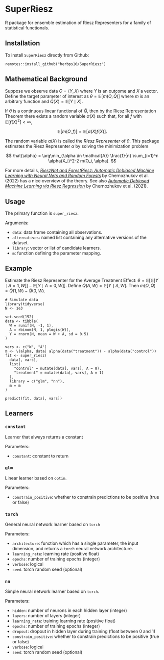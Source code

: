 # SuperRiesz
R package for ensemble estimation of Riesz Representers for a family of statistical functionals.

## Installation
To install `SuperRiesz` directly from Github:
```
remotes::install_github("herbps10/SuperRiesz")
```

## Mathematical Background
Suppose we observe data $O = (Y, X)$ where $Y$ is an outcome and $X$ a vector. Define the target parameter of interest as $\theta = \mathbb{E}[m(O, \bar{Q})]$ where $m$ is an arbitrary function and $\bar{Q}(X) = \mathbb{E}[Y \mid X]$. 

If $\theta$ is a continuous linear functional of $\bar{Q}$, then by the Riesz Representation Theorem there exists a random variable $\alpha(X)$ such that, for all $f$ with $\mathbb{E}[f(X)^2] < \infty$,

$$
\mathbb{E}[m(O, f)] = \mathbb{E}[\alpha(X) f(X)].
$$

The random variable $\alpha(X)$ is called the _Riesz Representer_ of $\theta$. This package estimates the Riesz Representer $\alpha$ by solving the minimization problem

$$
\hat{\alpha} = \arg\min_{\alpha \in \mathcal{A}} \frac{1}{n} \sum_{i=1}^n \alpha(X_i)^2-2 m(O_i, \alpha).
$$

For more details, [_RieszNet and ForestRiesz: Automatic Debiased Machine Learning with Neural Nets and Random Forests_](https://proceedings.mlr.press/v162/chernozhukov22a/chernozhukov22a.pdf) by Chernozhukov et al. (2022) has a nice overview of the theory. See also [_Automatic Debiased Machine Learning via Riesz Regression_](https://arxiv.org/abs/2104.14737) by Chernozhukov et al. (2021).

## Usage
The primary function is `super_riesz`. 

Arguments:
- `data`: data frame containing all observations.
- `alternatives`: named list containing any alternative versions of the dataset. 
- `library`: vector or list of candidate learners.
- `m`: function defining the parameter mapping.

## Example
Estimate the Riesz Representer for the Average Treatment Effect: $\theta = \mathbb{E}[\mathbb{E}[Y \mid A = 1, W]] - \mathbb{E}[Y \mid A = 0, W]]$. Define $\bar{Q}(A, W) = \mathbb{E}[Y \mid A, W]$. Then $m(O, \bar{Q}) = \bar{Q}(1, W) - \bar{Q}(0, W)$.  
```
# Simulate data
library(tidyverse)
N <- 1e3

set.seed(152)
data <- tibble(
  W = runif(N, -1, 1),
  A = rbinom(N, 1, plogis(W)),
  Y = rnorm(N, mean = W + A, sd = 0.5)
)

vars <- c("W", "A")
m <- \(alpha, data) alpha(data("treatment")) - alpha(data("control"))
fit <- super_riesz(
  data[, vars], 
  list(
    "control" = mutate(data[, vars], A = 0),
    "treatment" = mutate(data[, vars], A = 1)
  ),
  library = c("glm", "nn"), 
  m = m
)

predict(fit, data[, vars])

```


## Learners

### `constant`
Learner that always returns a constant

Parameters:
- `constant`: constant to return

### `glm`
Linear learner based on `optim`. 

Parameters:
- `constrain_positive`: whether to constrain predictions to be positive (true or false)

### `torch`
General neural network learner based on `torch`

Parameters:
- `architecture`: function which has a single parameter, the input dimension, and returns a `torch` neural network architecture.
- `learning_rate`: learning rate (positive float)
- `epochs`: number of training epochs (integer)
- `verbose`: logical
- `seed`: torch random seed (optional)

### `nn`
Simple neural network learner based on `torch`.

Parameters:
- `hidden`: number of neurons in each hidden layer (integer)
- `layers`: number of layers (integer)
- `learning_rate`: training learning rate (positive float)
- `epochs`: number of training epochs (integer)
- `dropout`: dropout in hidden layer during training (float between 0 and 1)
- `constrain_positive`: whether to constrain predictions to be positive (true or false)
- `verbose`: logical
- `seed`: torch random seed (optional)

